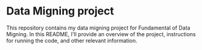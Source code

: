 # Data Migning project

This repository contains my data migning project for Fundamental of Data Migning. In this README, I'll provide an overview of the project, instructions for running the code, and other relevant information.